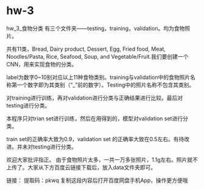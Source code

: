# hw-3
hw_3_食物分类
有三个文件夹——testing，training，validation。均为食物照片。

共有11类，Bread, Dairy product, Dessert, Egg, Fried food, Meat, Noodles/Pasta, Rice, Seafood, Soup, and Vegetable/Fruit.我们要创建一个CNN，用来实现食物的分类。

label为数字0~10别对应以上11种食物类别。training与validation中的食物照片名称第一个数字即为其类别（“_”前的数字）。Testing中的照片名称不包含其类别。

对training进行训练，再对validation进行分类与正确结果进行比较。最后对testing进行分类。

本程序只对trian set进行训练，然后在用得到的，模型对validation set进行分类。

train set的正确率大致为0.9，validation set 的正确率大致在0.5左右。有待改进。并未对testing进行分类。

欢迎大家批评指正。
由于食物照片太多，一共一万多张照片，1.1g左右。照片就不上传了。大家从下方百度云链接下载后，放入data文件夹即可。

链接： 
提取码：pkwq 
复制这段内容后打开百度网盘手机App，操作更方便哦
